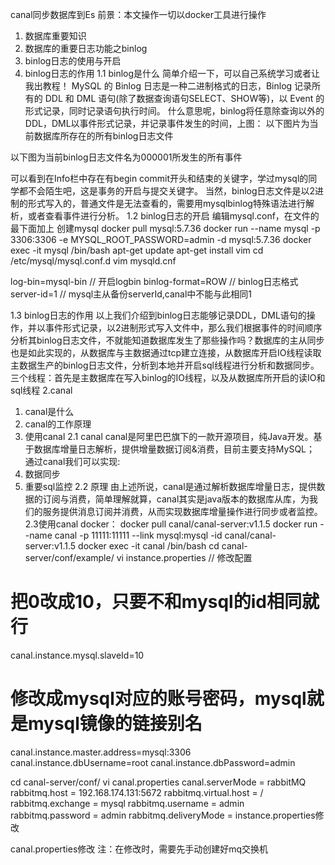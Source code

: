 canal同步数据库到Es
前景：本文操作一切以docker工具进行操作
1. 数据库重要知识
1. 数据库的重要日志功能之binlog
2. binlog日志的使用与开启
3. binlog日志的作用
1.1 binlog是什么
简单介绍一下，可以自己系统学习或者让我出教程！
MySQL 的 Binlog 日志是一种二进制格式的日志，Binlog 记录所有的 DDL 和 DML 语句(除了数据查询语句SELECT、SHOW等)，以 Event 的形式记录，同时记录语句执行时间。
什么意思呢，binlog将任意除查询以外的DDL，DML以事件形式记录，并记录事件发生的时间，上图：
以下图片为当前数据库所存在的所有binlog日志文件

以下图为当前binlog日志文件名为000001所发生的所有事件

可以看到在Info栏中存在有begin commit开头和结束的关键字，学过mysql的同学都不会陌生吧，这是事务的开启与提交关键字。
当然，binlog日志文件是以2进制的形式写入的，普通文件是无法查看的，需要用mysqlbinlog特殊语法进行解析，或者查看事件进行分析。
1.2 binlog日志的开启
编辑mysql.conf，在文件的最下面加上
创建mysql
docker pull mysql:5.7.36
docker run --name mysql -p 3306:3306 -e MYSQL_ROOT_PASSWORD=admin -d mysql:5.7.36
docker exec -it mysql /bin/bash
apt-get update
apt-get install vim
cd /etc/mysql/mysql.conf.d
vim mysqld.cnf

log-bin=mysql-bin  // 开启logbin
binlog-format=ROW  // binlog日志格式
server-id=1  // mysql主从备份serverId,canal中不能与此相同1

1.3 binlog日志的作用
以上我们介绍到binlog日志能够记录DDL，DML语句的操作，并以事件形式记录，以2进制形式写入文件中，那么我们根据事件的时间顺序分析其binlog日志文件，不就能知道数据库发生了那些操作吗？数据库的主从同步也是如此实现的，从数据库与主数据通过tcp建立连接，从数据库开启IO线程读取主数据生产的binlog日志文件，分析到本地并开启sql线程进行分析和数据同步。
三个线程：首先是主数据库在写入binlog的IO线程，以及从数据库所开启的读IO和sql线程
2.canal
1. canal是什么
2. canal的工作原理
3. 使用canal
2.1 canal
canal是阿里巴巴旗下的一款开源项目，纯Java开发。基于数据库增量日志解析，提供增量数据订阅&消费，目前主要支持MySQL；
通过canal我们可以实现:
1. 数据同步
2. 重要sql监控
2.2 原理
由上述所说，canal是通过解析数据库增量日志，提供数据的订阅与消费，简单理解就算，canal其实是java版本的数据库从库，为我们的服务提供消息订阅并消费，从而实现数据库增量操作进行同步或者监控。
2.3使用canal
docker：
docker pull canal/canal-server:v1.1.5
docker run --name canal -p 11111:11111  --link mysql:mysql -id canal/canal-server:v1.1.5
docker exec -it canal /bin/bash
cd canal-server/conf/example/
vi instance.properties  // 修改配置
# 把0改成10，只要不和mysql的id相同就行
canal.instance.mysql.slaveId=10
# 修改成mysql对应的账号密码，mysql就是mysql镜像的链接别名
canal.instance.master.address=mysql:3306
canal.instance.dbUsername=root
canal.instance.dbPassword=admin



cd canal-server/conf/
vi canal.properties 
canal.serverMode = rabbitMQ
rabbitmq.host = 192.168.174.131:5672
rabbitmq.virtual.host = /
rabbitmq.exchange = mysql
rabbitmq.username = admin
rabbitmq.password = admin
rabbitmq.deliveryMode =
instance.properties修改

canal.properties修改
注：在修改时，需要先手动创建好mq交换机

